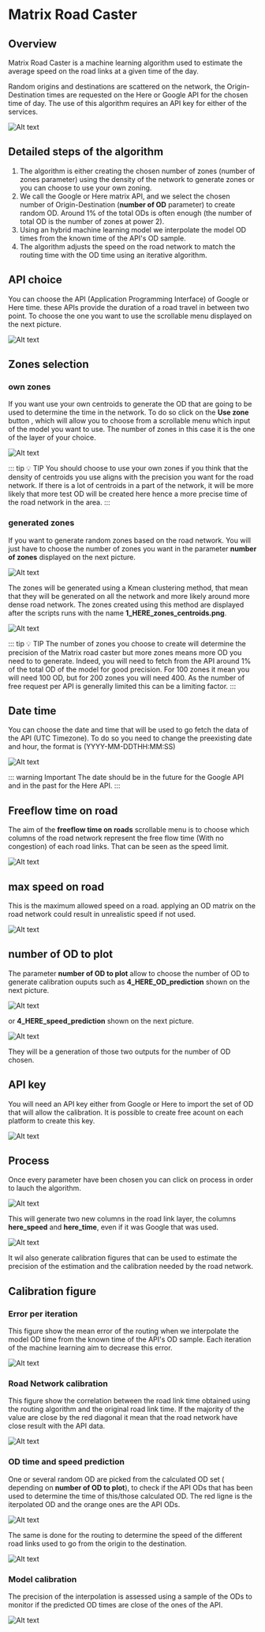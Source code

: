 
# Matrix Road Caster

## Overview

Matrix Road Caster is a machine learning algorithm used to estimate the average speed on the road links at a given time of the day.

Random origins and destinations are scattered on the network, the Origin-Destination times are requested on the Here or Google API for the chosen time of day. The use of this algorithm requires an API key for either of the services.

![Alt text](/microservice/overview_matrix_road_caster.png)

## Detailed steps of the algorithm

1. The algorithm is either creating the chosen number of zones (number of zones parameter) using the density of the network to generate zones or you can choose to use your own zoning.
2. We call the Google or Here matrix API, and we select the chosen number of Origin-Destination (**number of OD** parameter) to create random OD. Around 1% of the total ODs is often enough (the number of total OD is the number of zones at power 2).
3. Using an hybrid machine learning model we interpolate the model OD times from the known time of the API's OD sample.
4. The algorithm adjusts the speed on the road network to match the routing time with the OD time using an iterative algorithm.

## API choice

You can choose the API (Application Programming Interface) of Google or Here time. these APIs provide the duration of a road travel in between two point. To choose the one you want to use the scrollable menu displayed on the next picture.

![Alt text](/microservice/API.png)

## Zones selection

### own zones

If you want use your own centroids to generate the OD that are going to be used to determine the time in the network. To do so click on the **Use zone** button , which will allow you to choose from a scrollable menu which input of the model you want to use. The number of zones in this case it is the one of the layer of your choice.

![Alt text](/microservice/zones_choice.png)

::: tip 💡 TIP
You should choose to use your own zones if you think that the density of centroids you use aligns with the precision you want for the road network. If there is a lot of centroids in a part of the network, it will be more likely that more test OD will be created here hence a more precise time of the road network in the area. 
:::

### generated zones

If you want to generate random zones based on the road network. You will just have to choose the number of zones you want in the parameter **number of zones** displayed on the next picture.

![Alt text](/microservice/number_of_zones.png)

The zones will be generated using a Kmean clustering method, that mean that they will be generated on all the network and more likely around more dense road network.
The zones created using this method are displayed after the scripts runs with the name  **1_HERE_zones_centroids.png**.

![Alt text](/microservice/1_HERE_zones_centroids.png)

::: tip 💡 TIP
The number of zones you choose to create will determine the precision of the Matrix road caster but more zones means more OD you need to to generate. Indeed, you will need to fetch from the API around 1% of the total OD of the model for good precision. For 100 zones it mean you will need 100 OD, but for 200 zones you will need 400. As the number of free request per API is generally limited this can be a limiting factor.
:::

## Date time 

You can choose the date and time that will be used to go fetch the data of the API (UTC Timezone). To do so you need to change the preexisting date and hour, the format is (YYYY-MM-DDTHH:MM:SS)

![Alt text](/microservice/date_time_MRC.png)

::: warning Important
The date should be in the future for the Google API and in the past for the Here API.
:::

## Freeflow time on road

The aim of the **freeflow time on roads** scrollable menu is to choose which columns of the road network represent the free flow time (With no congestion) of each road links. That can be seen as the speed limit.

![Alt text](/microservice/free_flow.png)

## max speed on road

This is the maximum allowed speed on a road. applying an OD matrix on the road network could result in unrealistic speed if not used.

![Alt text](/microservice/max_speed.png)

## number of OD to plot

The parameter **number of OD to plot** allow to choose the number of OD to generate calibration ouputs such as **4_HERE_OD_prediction** shown on the next picture.

![Alt text](/microservice/4_HERE_OD_prediction_1.png)

or **4_HERE_speed_prediction** shown on the next picture.

![Alt text](/microservice/4_HERE_speed_prediction_1.png)

They will be a generation of those two outputs for the number of OD chosen.

## API key

You will need an API key either from Google or Here to import the set of OD that will allow the calibration. It is possible to create free acount on each platform to create this key. 

![Alt text](/microservice/API_key.png)

##  Process

Once every parameter have been chosen you can click on process in order to lauch the algorithm.

![Alt text](/microservice/process.png)

This will generate two new columns in the road link layer, the columns **here_speed** and **here_time**, even if it was Google that was used.

![Alt text](/microservice/here_speed.png)

It wil also generate calibration figures that can be used to estimate the precision of the estimation and the calibration needed by the road network.

## Calibration figure

### Error per iteration 

This figure show the mean error of the routing when we interpolate the model OD time from the known time of the API's OD sample. Each iteration of the machine learning aim to decrease this error.

![Alt text](/microservice/2_HERE_iteration_error.png)

### Road Network calibration

This figure show the correlation between the road link time obtained using the routing algorithm and the original road link time. If the majority of the value are close by the red diagonal it mean that the road network have close result with the API data.

![Alt text](/microservice/3_HERE_road_calibration.png)

###  OD time and speed prediction

One or several random OD are picked from the calculated OD set ( depending on **number of OD to plot**), to check if the API ODs that has been used to determine the time of this/those calculated OD. The red ligne is the iterpolated OD and the orange ones are the API ODs.

![Alt text](/microservice/4_HERE_OD_prediction_1.png)

The same is done for the routing to determine the speed of the different road links used to go from the origin to the destination.

![Alt text](/microservice/4_HERE_speed_prediction_1.png)


### Model calibration

The precision of the interpolation is assessed using a sample of the ODs to monitor if the predicted OD times are close of the ones of the API.

![Alt text](/microservice/5_HERE_model_calibration.png)